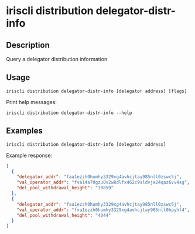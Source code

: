 # iriscli distribution delegator-distr-info

## Description

Query a delegator distribution information

## Usage

```
iriscli distribution delegator-distr-info [delegator address] [flags]
```

Print help messages:
```
iriscli distribution delegator-distr-info --help
```

## Examples

```
iriscli distribution delegator-distr-info [delegator address] 
```
Example response:
```json
[
  {
    "delegator_addr": "faa1ezzh0humhy3329xg4avhcjtay985nll0zswc5j",
    "val_operator_addr": "fva14a70gzu0v2w8dlfx462c9sldvja24qaz6vv4sg",
    "del_pool_withdrawal_height": "10859"
  },
  {
    "delegator_addr": "faa1ezzh0humhy3329xg4avhcjtay985nll0zswc5j",
    "val_operator_addr": "fva1ezzh0humhy3329xg4avhcjtay985nll0hpyhf4",
    "del_pool_withdrawal_height": "4044"
  }
]
```